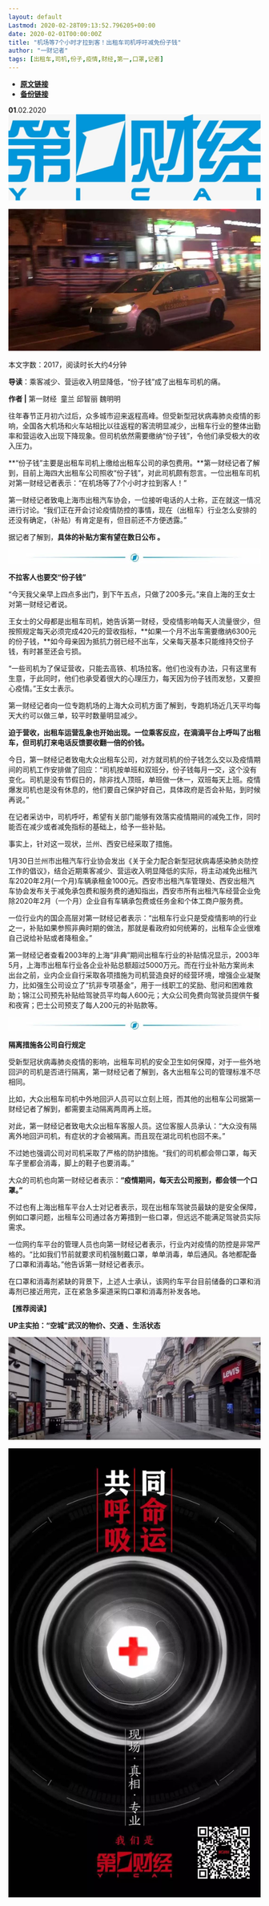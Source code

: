 ```yaml
---
layout: default
Lastmod: 2020-02-28T09:13:52.796205+00:00
date: 2020-02-01T00:00:00Z
title: "机场等7个小时才拉到客！出租车司机呼吁减免份子钱"
author: "一财记者"
tags: [出租车,司机,份子,疫情,财经,第一,口罩,记者]
---
```


* [**原文链接**](http://mp.weixin.qq.com/s?__biz=MjM5MTM3NTMwNA==&mid=2660911669&idx=3&sn=af31ff79d260c9c372cf179004bf6841&chksm=bdd860928aafe984efdffc21fba33e4e93e227650dcfb61107519a28f8a20f9ada514a7135da#rd)
* [**备份链接**](http://archive.is/vih3h)


  

**01**.02.2020![](/images/post/b964456eeb895c5ca2180c84e43a5c1c.jpg)

![](/images/post/2e63daba736a45b24c64c33f1f71c80e.jpg)

本文字数：2017，阅读时长大约4分钟

**导读**：乘客减少、营运收入明显降低，“份子钱”成了出租车司机的痛。

  

**作者 |** 第一财经  童兰 邱智丽 魏明明

往年春节正月初六过后，众多城市迎来返程高峰。但受新型冠状病毒肺炎疫情的影响，全国各大机场和火车站相比以往返程的客流明显减少，出租车行业的整体出勤率和营运收入出现下降现象。但司机依然需要缴纳“份子钱”，令他们承受极大的收入压力。

**“份子钱”主要是出租车司机上缴给出租车公司的承包费用。**第一财经记者了解到，目前上海四大出租车公司照收“份子钱”，对此司机颇有怨言。一位出租车司机对第一财经记者表示：“在机场等了7个小时才拉到客人！”

第一财经记者致电上海市出租汽车协会，一位接听电话的人士称，正在就这一情况进行讨论。“我们正在开会讨论疫情防控的事情，现在（出租车）行业怎么安排的还没有确定，（补贴）有肯定是有，但目前还不方便透露。”

据记者了解到，**具体的补贴方案有望在数日公布 。**

![](/images/post/3519c8928fe3dd75fef0a2cb3e52b75b.jpg)

**不拉客人也要交“份子钱”**

“今天我父亲早上四点多出门，到下午五点，只做了200多元。”来自上海的王女士对第一财经记者说。

王女士的父母都是出租车司机，她告诉第一财经，受疫情影响每天人流量很少，但按照规定每天必须完成420元的营收指标，**如果一个月不出车需要缴纳6300元的份子钱，**如今母亲因为抵抗力弱已经不出车，父亲每天基本只能维持交份子钱，有时甚至还会亏损。

“一些司机为了保证营收，只能去高铁、机场拉客。他们也没有办法，只有这里有生意，于此同时，他们也承受着很大的心理压力，每天因为份子钱而发愁，又要担心疫情。”王女士表示。

第一财经记者向一位专跑机场的上海大众司机方面了解到，专跑机场近几天平均每天大约可以做三单，较平时数量明显减少。

**迫于营收，出租车运营乱象也开始出现。一位乘客反应，在滴滴平台上呼叫了出租车，但司机打来电话反馈要收翻一倍的价钱。**

今日，第一财经记者致电大众出租车公司，对方就司机的份子钱怎么交以及疫情期间的司机工作安排做了回应：“司机按单班和双班分，份子钱每月一交，这个没有变化。司机是没有节假日的，除非找人顶班，单班做一休一，双班每天上班。疫情爆发司机也是没有休息的，他们要自己保护好自己，具体政府是否会补贴，到时候再说。”

在记者采访中，司机呼吁，希望有关部门能够有效落实疫情期间的减免工作，同时能否在减少或者减免指标的基础上，给予一些补贴。

事实上，针对这一现状，兰州、西安已经采取了措施。

1月30日兰州市出租汽车行业协会发出《关于全力配合新型冠状病毒感染肺炎防控工作的倡议》，结合近期乘客减少、营运收入明显降低的实际，将主动减免出租汽车2020年2月(一个月)车辆承租金1000元。西安市出租汽车管理处、西安出租汽车协会发布关于减免承包费和服务费的通知指出，西安市所有出租汽车经营企业免除2020年2月（一个月）企业自有车辆承包费或任务金和个体工商户服务费。

一位行业内的国企高层对第一财经记者表示：“出租车行业只是受疫情影响的行业之一，补贴如果参照非典时期的做法，那就是看政府如何统筹的，出租车企业很难自己说给补贴或者降租金。”

第一财经记者查看2003年的上海“非典”期间出租车行业的补贴情况显示，2003年5月，上海市出租车行业各企业补贴总额超过5000万元。而在行业补贴方案尚未出台之前，业内企业自行采取各项措施为司机营造良好的经营环境，增强企业凝聚力，比如强生公司设立了“抗非专项基金”，用于一线职工的奖励、慰问和困难救助；锦江公司预先补贴给驾驶员平均每人600元；大众公司免费向驾驶员提供午餐和夜宵；巴士公司预支了每人200元的补贴款等。

![](/images/post/3519c8928fe3dd75fef0a2cb3e52b75b.jpg)

**隔离措施各公司自行规定**

受新型冠状病毒肺炎疫情的影响，出租车司机的安全卫生如何保障，对于一些外地回沪的司机是否进行隔离，第一财经记者了解到，各大出租车公司的管理标准不尽相同。

比如，大众出租车司机中外地回沪人员可以立刻上班，而其他的出租车公司据第一财经记者了解到，都需要主动隔离两周再上班。

对此，第一财经记者致电大众出租车客服人员。这位客服人员承认：“大众没有隔离外地回沪司机，有症状的才会被隔离。而且现在湖北司机也回不来。”

不过她也强调公司对司机采取了严格的防护措施。“我们的司机都会带口罩，每天车子里都会消毒，脚上的鞋子也要消毒。”

大众的司机也向第一财经记者表示：**“疫情期间，每天去公司报到，都会领一个口罩。”**

不过也有上海出租车平台人士对记者表示，现在出租车驾驶员最缺的是安全保障，例如口罩问题，出租车公司通过各方筹措到一些口罩，但远远不能满足驾驶员实际需求。

一位网约车平台的管理人员也向第一财经记者表示，行业内对疫情的防控是非常严格的。“比如我们节前就要求司机强制戴口罩，单单消毒，单后通风。各地都配备了口罩和消毒站。”他告诉第一财经记者表示。

在口罩和消毒剂紧缺的背景下，上述人士承认，该网约车平台目前储备的口罩和消毒剂已接近用完，正在紧急多渠道采购口罩和消毒剂补发各地。

**【推荐阅读】**

**UP主实拍：“空城”武汉的物价、交通 、生活状态**

[![](/images/post/95378c138081e87ab45f85e97ac64671.jpg)](http://mp.weixin.qq.com/s?__biz=MjM5MTM3NTMwNA==&mid=2660911356&idx=1&sn=7ffb93ebf418b95431c855ef076d60a9&chksm=bdd8625b8aafeb4de0e755a3a94953a08b8683b96b692ea2bc68a976f3d13218eb323988780a&scene=21#wechat_redirect)

![](/images/post/8cd8a1d0aba0700b88fba4e2bebbdee5.jpg)


